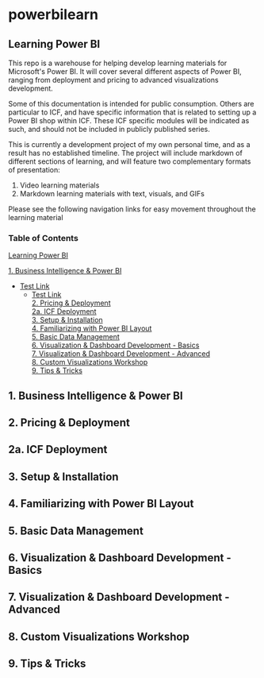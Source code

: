 # powerbilearn

## Learning Power BI
This repo is a warehouse for helping develop learning materials for Microsoft's Power BI. It will cover several different aspects of Power BI, ranging from deployment and pricing to advanced visualizations development.

Some of this documentation is intended for public consumption. Others are particular to ICF, and have specific information that is related to setting up a Power BI shop within ICF. These ICF specific modules will be indicated as such, and should not be included in publicly published series.

This is currently a development project of my own personal time, and as a result has no established timeline. The project will include markdown of different sections of learning, and will feature two complementary formats of presentation:
1. Video learning materials
2. Markdown learning materials with text, visuals, and GIFs

Please see the following navigation links for easy movement throughout the learning material
### Table of Contents
[Learning Power BI](https://github.com/ErikKBethke/powerbilearn#learning-power-bi)  

[1. Business Intelligence & Power BI](https://github.com/ErikKBethke/powerbilearn#1-business-intelligence--power-bi)  
  * [Test Link]()
    - [Test Link]()  
[2. Pricing & Deployment](https://github.com/ErikKBethke/powerbilearn#2-pricing--deployment)  
[2a. ICF Deployment](https://github.com/ErikKBethke/powerbilearn#2a-icf-deployment)  
[3. Setup & Installation](https://github.com/ErikKBethke/powerbilearn#3-setup--installation)  
[4. Familiarizing with Power BI Layout](https://github.com/ErikKBethke/powerbilearn#4-familiarizing-with-power-bi-layout)  
[5. Basic Data Management ](https://github.com/ErikKBethke/powerbilearn#5-basic-data-management)  
[6. Visualization & Dashboard Development - Basics](https://github.com/ErikKBethke/powerbilearn#6-visualization--dashboard-development---basics)  
[7. Visualization & Dashboard Development - Advanced](https://github.com/ErikKBethke/powerbilearn#7-visualization--dashboard-development---advanced)  
[8. Custom Visualizations Workshop](https://github.com/ErikKBethke/powerbilearn#8-custom-visualizations-workshop)  
[9. Tips & Tricks](https://github.com/ErikKBethke/powerbilearn#9-tips--tricks)  

## 1. Business Intelligence & Power BI


## 2. Pricing & Deployment

## 2a. ICF Deployment

## 3. Setup & Installation

## 4. Familiarizing with Power BI Layout

## 5. Basic Data Management

## 6. Visualization & Dashboard Development - Basics

## 7. Visualization & Dashboard Development - Advanced

## 8. Custom Visualizations Workshop

## 9. Tips & Tricks
